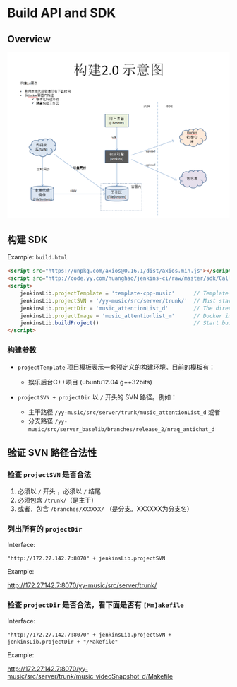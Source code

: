 # Build API and SDK

## Overview

![Overview](/ci-2.png)

## 构建 SDK

Example: `build.html`

```html
<script src="https://unpkg.com/axios@0.16.1/dist/axios.min.js"></script>
<script src="http://code.yy.com/huanghao/jenkins-ci/raw/master/sdk/CallJenkins.js"></script>
<script>
    jenkinsLib.projectTemplate = 'template-cpp-music'      // Template for yy-music C++ projects. Every biz has its own template.
    jenkinsLib.projectSVN = '/yy-music/src/server/trunk/'  // Must start with '/' and must end with '/'
    jenkinsLib.projectDir = 'music_attentionList_d'        // The direct sub-dir of above path
    jenkinsLib.projectImage = 'music_attentionlist_m'      // Docker image name
    jenkinsLib.buildProject()                              // Start build
</script>
```

### 构建参数

*   `projectTemplate` 项目模板表示一套预定义的构建环境。目前的模板有：

    -   娱乐后台C++项目 (ubuntu12.04 g++32bits)

*   `projectSVN + projectDir` 以 `/` 开头的 SVN 路径。例如：
    
    -   主干路径 `/yy-music/src/server/trunk/music_attentionList_d` 或者
    -   分支路径 `/yy-music/src/server_baselib/branches/release_2/nraq_antichat_d`

## 验证 SVN 路径合法性 

### 检查 `projectSVN` 是否合法

1. 必须以 `/` 开头 ，必须以 `/` 结尾
2. 必须包含 `/trunk/`（是主干）
3. 或者，包含 `/branches/XXXXXX/` （是分支。XXXXXX为分支名）

### 列出所有的 `projectDir`

Interface:

    "http://172.27.142.7:8070" + jenkinsLib.projectSVN

Example:

http://172.27.142.7:8070/yy-music/src/server/trunk/

### 检查 `projectDir` 是否合法，看下面是否有 `[Mm]akefile`

Interface:

    "http://172.27.142.7:8070" + jenkinsLib.projectSVN + jenkinsLib.projectDir + "/Makefile"
    
Example:

 http://172.27.142.7:8070/yy-music/src/server/trunk/music_videoSnapshot_d/Makefile
 
